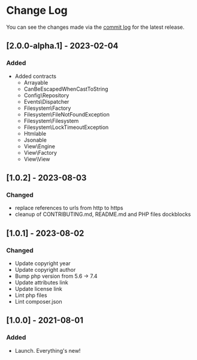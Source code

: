 # Change Log

You can see the changes made via the [commit log](https://github.com/themehybrid/hybrid-contracts/commits/master) for the latest release.

## [2.0.0-alpha.1] - 2023-02-04

### Added

- Added contracts
	- Arrayable
	- CanBeEscapedWhenCastToString
	- Config\Repository
	- Events\Dispatcher
	- Filesystem\Factory
	- Filesystem\FileNotFoundException
	- Filesystem\Filesystem
	- Filesystem\LockTimeoutException
	- Htmlable
	- Jsonable
	- View\Engine
	- View\Factory
	- View\View

## [1.0.2] - 2023-08-03

### Changed

- replace references to urls from http to https
- cleanup of CONTRIBUTING.md, README.md and PHP files dockblocks

## [1.0.1] - 2023-08-02

### Changed

- Update copyright year
- Update copyright author
- Bump php version from 5.6 -> 7.4
- Update attributes link
- Update license link
- Lint php files
- Lint composer.json

## [1.0.0] - 2021-08-01

### Added

- Launch.  Everything's new!
